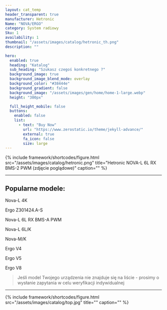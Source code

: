 ```yaml
---
layout: cat_temp
header_transparent: true
manufacturer: Hetronic
Name: "NOVA/ERGO"
category: System radiowy
Sku: 1
availability: 1
thumbnail: "/assets/images/catalog/hetronic_th.png"
description: ""

hero:
  enabled: true
  heading: "Katalog"
  sub_heading: "Szukasz czegoś konkretnego ?"
  background_image: true
  background_image_blend_mode: overlay
  background_color: "#38444e"
  background_gradient: false
  background_image: "/assets/images/gen/home/home-1-large.webp"
  height: "300px"

  full_height_mobile: false
  buttons:
    enabled: false
    list:
      - text: "Buy Now"
        url: "https://www.zerostatic.io/theme/jekyll-advance/"
        external: true
        fa_icon: false
        size: large
---
```

{% include framework/shortcodes/figure.html src="/assets/images/catalog/hetronic.png" title="Hetronic NOVA-L 6L RX BMS-2 PWM (zdjęcie poglądowe)" caption="" %}



---

Popularne modele:
---

Nova-L 4K

Ergo Z301424.A-S

Nova-L 6L RX BMS-A PWM

Nova-L 6L/K

Nova-M/K

Ergo V4

Ergo V5

Ergo V8


>Jeśli model Twojego urządzenia nie znajduje się na liście - prosimy o wysłanie zapytania w celu weryfikacji indywidualnej

---
{% include framework/shortcodes/figure.html src="/assets/images/catalog/top.jpg" title="" caption="" %}


